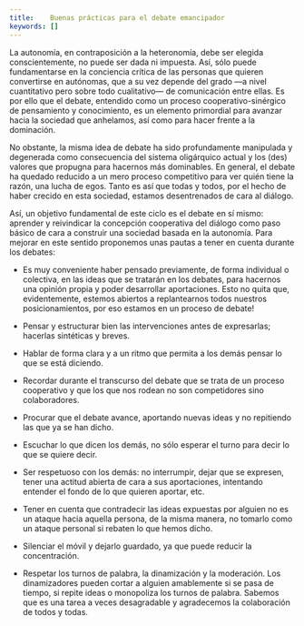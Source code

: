 ```yaml
---
title:    Buenas prácticas para el debate emancipador
keywords: []
---
```


La autonomía, en contraposición a la heteronomía, debe ser elegida conscientemente, no puede ser dada ni impuesta. Así, sólo puede fundamentarse en la conciencia crítica de las personas que quieren convertirse en autónomas, que a su vez depende del grado &mdash;a nivel cuantitativo pero sobre todo cualitativo&mdash; de comunicación entre ellas. Es por ello que el debate, entendido como un proceso cooperativo-sinérgico de pensamiento y conocimiento, es un elemento primordial para avanzar hacia la sociedad que anhelamos, así como para hacer frente a la dominación.

No obstante, la misma idea de debate ha sido profundamente manipulada y degenerada como consecuencia del sistema oligárquico actual y los (des) valores que propugna para hacernos más dominables. En general, el debate ha quedado reducido a un mero proceso competitivo para ver quién tiene la razón, una lucha de egos. Tanto es así que todas y todos, por el hecho de haber crecido en esta sociedad, estamos desentrenados de cara al diálogo.

Así, un objetivo fundamental de este ciclo es el debate en sí mismo: aprender y reivindicar la concepción cooperativa del diálogo como paso básico de cara a construir una sociedad basada en la autonomía. Para mejorar en este sentido proponemos unas pautas a tener en cuenta durante los debates:

- Es muy conveniente haber pensado previamente, de forma individual o colectiva, en las ideas que se tratarán en los debates, para hacernos una opinión propia y poder desarrollar aportaciones. Esto no quita que, evidentemente, estemos abiertos a replantearnos todos nuestros posicionamientos, por eso estamos en un proceso de debate!

- Pensar y estructurar bien las intervenciones antes de expresarlas; hacerlas sintéticas y breves.

- Hablar de forma clara y a un ritmo que permita a los demás pensar lo que se está diciendo.

- Recordar durante el transcurso del debate que se trata de un proceso cooperativo y que los que nos rodean no son competidores sino colaboradores.

- Procurar que el debate avance, aportando nuevas ideas y no repitiendo las que ya se han dicho.

- Escuchar lo que dicen los demás, no sólo esperar el turno para decir lo que se quiere decir.

- Ser respetuoso con los demás: no interrumpir, dejar que se expresen, tener una actitud abierta de cara a sus aportaciones, intentando entender el fondo de lo que quieren aportar, etc.

- Tener en cuenta que contradecir las ideas expuestas por alguien no es un ataque hacia aquella persona, de la misma manera, no tomarlo como un ataque personal si rebaten lo que hemos dicho.

- Silenciar el móvil y dejarlo guardado, ya que puede reducir la concentración.

- Respetar los turnos de palabra, la dinamización y la moderación. Los dinamizadores pueden cortar a alguien amablemente si se pasa de tiempo, si repite ideas o monopoliza los turnos de palabra. Sabemos que es una tarea a veces desagradable y agradecemos la colaboración de todos y todas.
